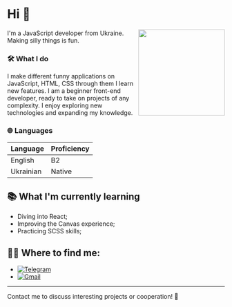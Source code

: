 # Hi 👋

<img align='right' src='https://octodex.github.com/images/nyantocat.gif' width='200'>

I'm a JavaScript developer from Ukraine. Making silly things is fun.

### 🛠️ What I do 

I make different funny applications on JavaScript, HTML, CSS through them I learn new features. 
I am a beginner front-end developer, ready to take on projects of any complexity. I enjoy exploring new technologies and expanding my knowledge.

### 🌐 Languages 

| Language      | Proficiency                                                               |
| ------------- | ------------------------------------------------------------------------- |
| English       | B2                                                                        |
| Ukrainian     | Native                                                                    |

## 📚 What I'm currently learning 

- Diving into React;
- Improving the Canvas experience;
- Practicing SCSS skills;

## 🧑‍💻 Where to find me:

- <a href="https://t.me/dezmond152">![Telegram](https://img.shields.io/badge/Telegram-2CA5E0?style=for-the-badge&logo=telegram&logoColor=white)</a>
- <a href="mailto:rossomahavit@gmail.com">![Gmail](https://img.shields.io/badge/Email-D14836?style=for-the-badge&logo=gmail&logoColor=white)</a>

---

Contact me to discuss interesting projects or cooperation! 🚀

